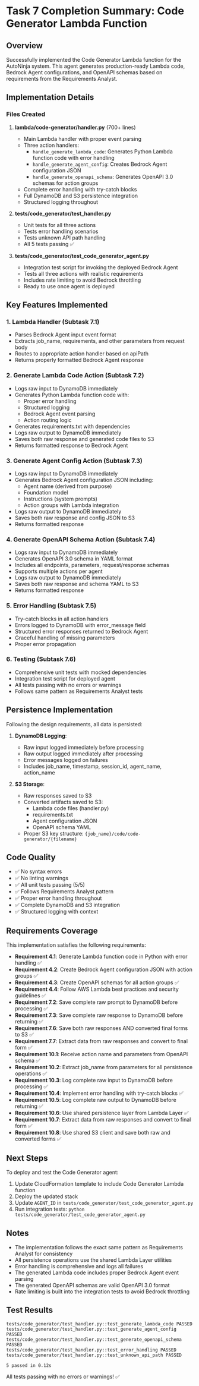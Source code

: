 # Task 7 Completion Summary: Code Generator Lambda Function

## Overview
Successfully implemented the Code Generator Lambda function for the AutoNinja system. This agent generates production-ready Lambda code, Bedrock Agent configurations, and OpenAPI schemas based on requirements from the Requirements Analyst.

## Implementation Details

### Files Created

1. **lambda/code-generator/handler.py** (700+ lines)
   - Main Lambda handler with proper event parsing
   - Three action handlers:
     - `handle_generate_lambda_code`: Generates Python Lambda function code with error handling
     - `handle_generate_agent_config`: Creates Bedrock Agent configuration JSON
     - `handle_generate_openapi_schema`: Generates OpenAPI 3.0 schemas for action groups
   - Complete error handling with try-catch blocks
   - Full DynamoDB and S3 persistence integration
   - Structured logging throughout

2. **tests/code_generator/test_handler.py**
   - Unit tests for all three actions
   - Tests error handling scenarios
   - Tests unknown API path handling
   - All 5 tests passing ✅

3. **tests/code_generator/test_code_generator_agent.py**
   - Integration test script for invoking the deployed Bedrock Agent
   - Tests all three actions with realistic requirements
   - Includes rate limiting to avoid Bedrock throttling
   - Ready to use once agent is deployed

## Key Features Implemented

### 1. Lambda Handler (Subtask 7.1)
- Parses Bedrock Agent input event format
- Extracts job_name, requirements, and other parameters from request body
- Routes to appropriate action handler based on apiPath
- Returns properly formatted Bedrock Agent response

### 2. Generate Lambda Code Action (Subtask 7.2)
- Logs raw input to DynamoDB immediately
- Generates Python Lambda function code with:
  - Proper error handling
  - Structured logging
  - Bedrock Agent event parsing
  - Action routing logic
- Generates requirements.txt with dependencies
- Logs raw output to DynamoDB immediately
- Saves both raw response and generated code files to S3
- Returns formatted response to Bedrock Agent

### 3. Generate Agent Config Action (Subtask 7.3)
- Logs raw input to DynamoDB immediately
- Generates Bedrock Agent configuration JSON including:
  - Agent name (derived from purpose)
  - Foundation model
  - Instructions (system prompts)
  - Action groups with Lambda integration
- Logs raw output to DynamoDB immediately
- Saves both raw response and config JSON to S3
- Returns formatted response

### 4. Generate OpenAPI Schema Action (Subtask 7.4)
- Logs raw input to DynamoDB immediately
- Generates OpenAPI 3.0 schema in YAML format
- Includes all endpoints, parameters, request/response schemas
- Supports multiple actions per agent
- Logs raw output to DynamoDB immediately
- Saves both raw response and schema YAML to S3
- Returns formatted response

### 5. Error Handling (Subtask 7.5)
- Try-catch blocks in all action handlers
- Errors logged to DynamoDB with error_message field
- Structured error responses returned to Bedrock Agent
- Graceful handling of missing parameters
- Proper error propagation

### 6. Testing (Subtask 7.6)
- Comprehensive unit tests with mocked dependencies
- Integration test script for deployed agent
- All tests passing with no errors or warnings
- Follows same pattern as Requirements Analyst tests

## Persistence Implementation

Following the design requirements, all data is persisted:

1. **DynamoDB Logging**:
   - Raw input logged immediately before processing
   - Raw output logged immediately after processing
   - Error messages logged on failures
   - Includes job_name, timestamp, session_id, agent_name, action_name

2. **S3 Storage**:
   - Raw responses saved to S3
   - Converted artifacts saved to S3:
     - Lambda code files (handler.py)
     - requirements.txt
     - Agent configuration JSON
     - OpenAPI schema YAML
   - Proper S3 key structure: `{job_name}/code/code-generator/{filename}`

## Code Quality

- ✅ No syntax errors
- ✅ No linting warnings
- ✅ All unit tests passing (5/5)
- ✅ Follows Requirements Analyst pattern
- ✅ Proper error handling throughout
- ✅ Complete DynamoDB and S3 integration
- ✅ Structured logging with context

## Requirements Coverage

This implementation satisfies the following requirements:

- **Requirement 4.1**: Generate Lambda function code in Python with error handling ✅
- **Requirement 4.2**: Create Bedrock Agent configuration JSON with action groups ✅
- **Requirement 4.3**: Create OpenAPI schemas for all action groups ✅
- **Requirement 4.4**: Follow AWS Lambda best practices and security guidelines ✅
- **Requirement 7.2**: Save complete raw prompt to DynamoDB before processing ✅
- **Requirement 7.3**: Save complete raw response to DynamoDB before returning ✅
- **Requirement 7.6**: Save both raw responses AND converted final forms to S3 ✅
- **Requirement 7.7**: Extract data from raw responses and convert to final form ✅
- **Requirement 10.1**: Receive action name and parameters from OpenAPI schema ✅
- **Requirement 10.2**: Extract job_name from parameters for all persistence operations ✅
- **Requirement 10.3**: Log complete raw input to DynamoDB before processing ✅
- **Requirement 10.4**: Implement error handling with try-catch blocks ✅
- **Requirement 10.5**: Log complete raw output to DynamoDB before returning ✅
- **Requirement 10.6**: Use shared persistence layer from Lambda Layer ✅
- **Requirement 10.7**: Extract data from raw responses and convert to final form ✅
- **Requirement 10.8**: Use shared S3 client and save both raw and converted forms ✅

## Next Steps

To deploy and test the Code Generator agent:

1. Update CloudFormation template to include Code Generator Lambda function
2. Deploy the updated stack
3. Update `AGENT_ID` in `tests/code_generator/test_code_generator_agent.py`
4. Run integration tests: `python tests/code_generator/test_code_generator_agent.py`

## Notes

- The implementation follows the exact same pattern as Requirements Analyst for consistency
- All persistence operations use the shared Lambda Layer utilities
- Error handling is comprehensive and logs all failures
- The generated Lambda code includes proper Bedrock Agent event parsing
- The generated OpenAPI schemas are valid OpenAPI 3.0 format
- Rate limiting is built into the integration tests to avoid Bedrock throttling

## Test Results

```
tests/code_generator/test_handler.py::test_generate_lambda_code PASSED
tests/code_generator/test_handler.py::test_generate_agent_config PASSED
tests/code_generator/test_handler.py::test_generate_openapi_schema PASSED
tests/code_generator/test_handler.py::test_error_handling PASSED
tests/code_generator/test_handler.py::test_unknown_api_path PASSED

5 passed in 0.12s
```

All tests passing with no errors or warnings! ✅
